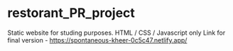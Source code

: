 # restorant_PR_project
Static website for studing purposes. HTML / CSS / Javascript only
Link for final version - https://spontaneous-kheer-0c5c47.netlify.app/
